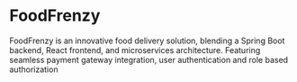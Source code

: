 # FoodFrenzy
FoodFrenzy is an innovative food delivery solution, blending a Spring Boot backend, React frontend, and microservices architecture. Featuring seamless payment gateway integration, user authentication and role based authorization
